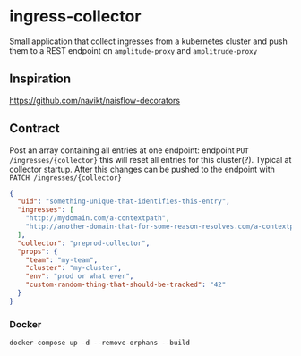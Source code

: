 # ingress-collector

Small application that collect ingresses from a kubernetes cluster and push them to a REST endpoint on `amplitude-proxy` and `amplitrude-proxy`

## Inspiration

https://github.com/navikt/naisflow-decorators

## Contract

Post an array containing all entries at one endpoint:
endpoint `PUT /ingresses/{collector}` this will reset all
entries for this cluster(?). Typical at collector startup.
After this changes can be pushed to the endpoint with
`PATCH /ingresses/{collector}`

```json
{
  "uid": "something-unique-that-identifies-this-entry",
  "ingresses": [
    "http://mydomain.com/a-contextpath",
    "http://another-domain-that-for-some-reason-resolves.com/a-contextpath"
  ],
  "collector": "preprod-collector",
  "props": {
    "team": "my-team",
    "cluster": "my-cluster",
    "env": "prod or what ever",
    "custom-random-thing-that-should-be-tracked": "42"
  }
}
```

### Docker

```
docker-compose up -d --remove-orphans --build
```
